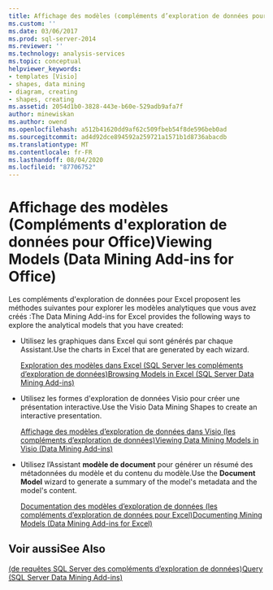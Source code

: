 ```yaml
---
title: Affichage des modèles (compléments d’exploration de données pour Office) | Microsoft Docs
ms.custom: ''
ms.date: 03/06/2017
ms.prod: sql-server-2014
ms.reviewer: ''
ms.technology: analysis-services
ms.topic: conceptual
helpviewer_keywords:
- templates [Visio]
- shapes, data mining
- diagram, creating
- shapes, creating
ms.assetid: 2054d1b0-3828-443e-b60e-529adb9afa7f
author: minewiskan
ms.author: owend
ms.openlocfilehash: a512b41620dd9af62c509fbeb54f8de596beb0ad
ms.sourcegitcommit: ad4d92dce894592a259721a1571b1d8736abacdb
ms.translationtype: MT
ms.contentlocale: fr-FR
ms.lasthandoff: 08/04/2020
ms.locfileid: "87706752"
---
```

# <a name="viewing-models-data-mining-add-ins-for-office"></a><span data-ttu-id="3da8b-102">Affichage des modèles (Compléments d'exploration de données pour Office)</span><span class="sxs-lookup"><span data-stu-id="3da8b-102">Viewing Models (Data Mining Add-ins for Office)</span></span>
  <span data-ttu-id="3da8b-103">Les compléments d'exploration de données pour Excel proposent les méthodes suivantes pour explorer les modèles analytiques que vous avez créés :</span><span class="sxs-lookup"><span data-stu-id="3da8b-103">The Data Mining Add-ins for Excel provides the following ways to explore the analytical models that you have created:</span></span>  
  
-   <span data-ttu-id="3da8b-104">Utilisez les graphiques dans Excel qui sont générés par chaque Assistant.</span><span class="sxs-lookup"><span data-stu-id="3da8b-104">Use the charts in Excel that are generated by each wizard.</span></span>  
  
     [<span data-ttu-id="3da8b-105">Exploration des modèles dans Excel &#40;SQL Server les compléments d’exploration de données&#41;</span><span class="sxs-lookup"><span data-stu-id="3da8b-105">Browsing Models in Excel &#40;SQL Server Data Mining Add-ins&#41;</span></span>](browsing-models-in-excel-sql-server-data-mining-add-ins.md)  
  
-   <span data-ttu-id="3da8b-106">Utilisez les formes d'exploration de données Visio pour créer une présentation interactive.</span><span class="sxs-lookup"><span data-stu-id="3da8b-106">Use the Visio Data Mining Shapes to create an interactive presentation.</span></span>  
  
     [<span data-ttu-id="3da8b-107">Affichage des modèles d’exploration de données dans Visio &#40;les compléments d’exploration de données&#41;</span><span class="sxs-lookup"><span data-stu-id="3da8b-107">Viewing Data Mining Models in Visio &#40;Data Mining Add-ins&#41;</span></span>](viewing-data-mining-models-in-visio-data-mining-add-ins.md)  
  
-   <span data-ttu-id="3da8b-108">Utilisez l’Assistant **modèle de document** pour générer un résumé des métadonnées du modèle et du contenu du modèle.</span><span class="sxs-lookup"><span data-stu-id="3da8b-108">Use the **Document Model** wizard to generate a summary of the model's metadata and the model's content.</span></span>  
  
     [<span data-ttu-id="3da8b-109">Documentation des modèles d’exploration de données &#40;les compléments d’exploration de données pour Excel&#41;</span><span class="sxs-lookup"><span data-stu-id="3da8b-109">Documenting Mining Models &#40;Data Mining Add-ins for Excel&#41;</span></span>](documenting-mining-models-data-mining-add-ins-for-excel.md)  
  
## <a name="see-also"></a><span data-ttu-id="3da8b-110">Voir aussi</span><span class="sxs-lookup"><span data-stu-id="3da8b-110">See Also</span></span>  
 [<span data-ttu-id="3da8b-111">&#40;de requêtes SQL Server des compléments d’exploration de données&#41;</span><span class="sxs-lookup"><span data-stu-id="3da8b-111">Query &#40;SQL Server Data Mining Add-ins&#41;</span></span>](query-sql-server-data-mining-add-ins.md)  
  
  
